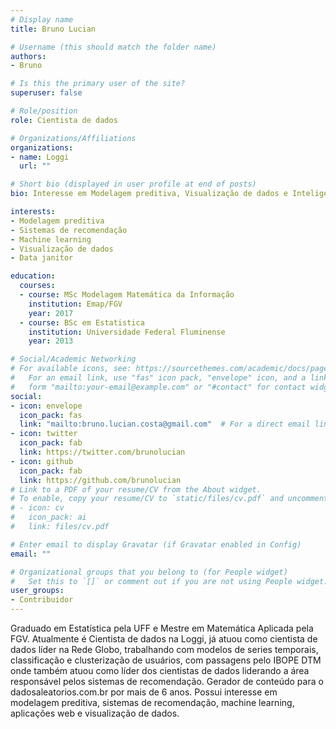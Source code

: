 ```yaml
---
# Display name
title: Bruno Lucian

# Username (this should match the folder name)
authors:
- Bruno

# Is this the primary user of the site?
superuser: false

# Role/position
role: Cientista de dados

# Organizations/Affiliations
organizations:
- name: Loggi
  url: ""

# Short bio (displayed in user profile at end of posts)
bio: Interesse em Modelagem preditiva, Visualização de dados e Inteligencia artificial

interests:
- Modelagem preditiva 
- Sistemas de recomendação
- Machine learning
- Visualização de dados
- Data janitor

education:
  courses:
  - course: MSc Modelagem Matemática da Informação
    institution: Emap/FGV
    year: 2017
  - course: BSc em Estatistica
    institution: Universidade Federal Fluminense
    year: 2013

# Social/Academic Networking
# For available icons, see: https://sourcethemes.com/academic/docs/page-builder/#icons
#   For an email link, use "fas" icon pack, "envelope" icon, and a link in the
#   form "mailto:your-email@example.com" or "#contact" for contact widget.
social:
- icon: envelope
  icon_pack: fas
  link: "mailto:bruno.lucian.costa@gmail.com"  # For a direct email link, use "mailto:test@example.org".
- icon: twitter
  icon_pack: fab
  link: https://twitter.com/brunolucian
- icon: github
  icon_pack: fab
  link: https://github.com/brunolucian
# Link to a PDF of your resume/CV from the About widget.
# To enable, copy your resume/CV to `static/files/cv.pdf` and uncomment the lines below.
# - icon: cv
#   icon_pack: ai
#   link: files/cv.pdf

# Enter email to display Gravatar (if Gravatar enabled in Config)
email: ""

# Organizational groups that you belong to (for People widget)
#   Set this to `[]` or comment out if you are not using People widget.
user_groups:
- Contribuidor
---
```


Graduado em Estatística pela UFF e Mestre em Matemática Aplicada pela FGV. Atualmente é Cientista de dados na Loggi, já atuou como cientista de dados líder na Rede Globo, trabalhando com modelos de series temporais, classificação e clusterização de usuários, com passagens pelo IBOPE DTM onde também atuou como líder dos cientistas de dados liderando a área responsável pelos sistemas de recomendação. Gerador de conteúdo para o dadosaleatorios.com.br por mais de 6 anos. Possui interesse em modelagem preditiva, sistemas de recomendação, machine learning, aplicações web e visualização de dados.

